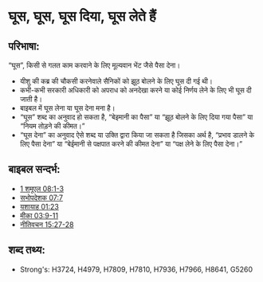 # घूस, घूस, घूस दिया, घूस लेते हैं #

## परिभाषा: ##

“घूस”, किसी से गलत काम करवाने के लिए मूल्यवान भेंट जैसे पैसा देना।

* यीशु की कब्र की चौकसी करनेवाले सैनिकों को झूठ बोलने के लिए घूस दी गई थी।
* कभी-कभी सरकारी अधिकारी को अपराध को अनदेखा करने या कोई निर्णय लेने के लिए भी घूस दी जाती है।
* बाइबल में घूस लेना या घूस देना मना है।
* “घूस” शब्द का अनुवाद हो सकता है, “बेइमानी का पैसा” या “झूठ बोलने के लिए दिया गया पैसा” या “नियम तोड़ने की कीमत।”
* “घूस देना” का अनुवाद ऐसे शब्द या उक्ति द्वारा किया जा सकता है जिसका अर्थ है, “प्रभाव डालने के लिए पैसा देना” या “बेईमानी से पक्षपात करने की कीमत देना” या “पक्ष लेने के लिए पैसा देना।”

## बाइबल सन्दर्भ: ##

* [1 शमूएल 08:1-3](rc://hi/tn/help/1sa/08/01)
* [सभोपदेशक 07:7](rc://hi/tn/help/ecc/07/07)
* [यशायाह 01:23](rc://hi/tn/help/isa/01/23)
* [मीका 03:9-11](rc://hi/tn/help/mic/03/09)
* [नीतिवचन 15:27-28](rc://hi/tn/help/pro/15/27)

## शब्द तथ्य: ##

* Strong's: H3724, H4979, H7809, H7810, H7936, H7966, H8641, G5260
